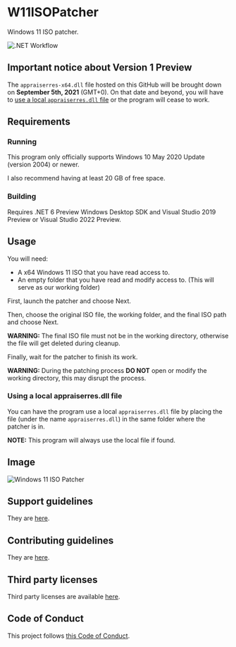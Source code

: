 # W11ISOPatcher
Windows 11 ISO patcher.

![.NET Workflow](https://github.com/dongle-the-gadget/W11ISOPatcher/actions/workflows/dotnet.yml/badge.svg)

## Important notice about Version 1 Preview
The `appraiserres-x64.dll` file hosted on this GitHub will be brought down on **September 5th, 2021** (GMT+0). On that date and beyond, you will have to [use a local `appraiserres.dll` file](#using-a-local-appraiserresdll-file) or the program will cease to work.

## Requirements
### Running
This program only officially supports Windows 10 May 2020 Update (version 2004) or newer.

I also recommend having at least 20 GB of free space.

### Building
Requires .NET 6 Preview Windows Desktop SDK and Visual Studio 2019 Preview or Visual Studio 2022 Preview.

## Usage
You will need:
  - A x64 Windows 11 ISO that you have read access to.
  - An empty folder that you have read and modify access to. (This will serve as our working folder)

First, launch the patcher and choose Next.

Then, choose the original ISO file, the working folder, and the final ISO path and choose Next.

**WARNING:** The final ISO file must not be in the working directory, otherwise the file will get deleted during cleanup.

Finally, wait for the patcher to finish its work.

**WARNING:** During the patching process **DO NOT** open or modify the working directory, this may disrupt the process.

### Using a local appraiserres.dll file

You can have the program use a local `appraiserres.dll` file by placing the file (under the name `appraiserres.dll`) in the same folder where the patcher is in.

**NOTE:** This program will always use the local file if found.

## Image
![Windows 11 ISO Patcher](https://user-images.githubusercontent.com/29563098/131250432-d3e8fbe2-1653-4cfe-9439-e6804080c70b.png)

## Support guidelines

They are [here](/docs/supportguidelines.md).

## Contributing guidelines
They are [here](/docs/CONTRIBUTING.md).

## Third party licenses
Third party licenses are available [here](/docs/thirdpartylicenses.md).

## Code of Conduct
This project follows [this Code of Conduct](/CODE_OF_CONDUCT.md).
